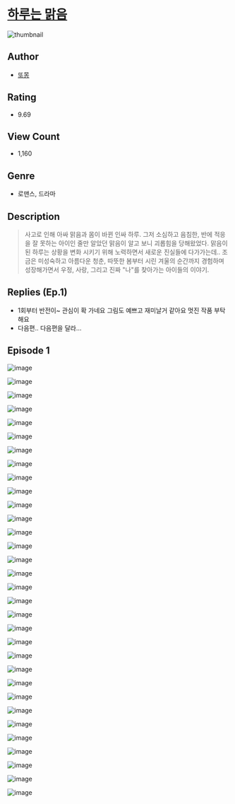 # [하루는 맑음](https://comic.naver.com/challenge/list?titleId=810778)
![thumbnail](https://image-comic.pstatic.net/user_contents_data/challenge_comic/2023/05/24/357253/upload_7293921782496847412_480x623.jpeg)

## Author
- [또몽](https://comic.naver.com/artistTitle?id=357253)

## Rating
- 9.69

## View Count
- 1,160

## Genre
- 로맨스, 드라마

## Description
> 사고로 인해 아싸 맑음과 몸이 바뀐 인싸 하루. 그저 소심하고 음침한, 반에 적응을 잘 못하는 아이인 줄만 알았던 맑음이 알고 보니 괴롭힘을 당해왔었다. 맑음이 된 하루는 상황을 변화 시키기 위해 노력하면서 새로운 진실들에 다가가는데.. 조금은 미성숙하고 아름다운 청춘, 따뜻한 봄부터 시린 겨울의 순간까지 경험하며 성장해가면서 우정, 사랑, 그리고 진짜 "나"를 찾아가는 아이들의 이야기.

## Replies (Ep.1)
- 1회부터 반전이~ 관심이 확 가네요 그림도 예쁘고 재미날거 같아요 멋진 작품 부탁해요
- 다음편.. 다음편을 달라…

## Episode 1
![image](https://image-comic.pstatic.net/user_contents_data/challenge_comic/2023/05/24/357253/upload_4135540748800188723.jpeg)

![image](https://image-comic.pstatic.net/user_contents_data/challenge_comic/2023/05/24/357253/upload_3918755335970567478.jpeg)

![image](https://image-comic.pstatic.net/user_contents_data/challenge_comic/2023/05/24/357253/upload_3617853278093064547.jpeg)

![image](https://image-comic.pstatic.net/user_contents_data/challenge_comic/2023/05/24/357253/upload_3905292924307519590.jpeg)

![image](https://image-comic.pstatic.net/user_contents_data/challenge_comic/2023/05/24/357253/upload_7220458097803934051.jpeg)

![image](https://image-comic.pstatic.net/user_contents_data/challenge_comic/2023/05/24/357253/upload_3559029220568425318.jpeg)

![image](https://image-comic.pstatic.net/user_contents_data/challenge_comic/2023/05/24/357253/upload_3761685899464750692.jpeg)

![image](https://image-comic.pstatic.net/user_contents_data/challenge_comic/2023/05/24/357253/upload_3905293109695887664.jpeg)

![image](https://image-comic.pstatic.net/user_contents_data/challenge_comic/2023/05/24/357253/upload_7005739973888796257.jpeg)

![image](https://image-comic.pstatic.net/user_contents_data/challenge_comic/2023/05/24/357253/upload_3761460306324828209.jpeg)

![image](https://image-comic.pstatic.net/user_contents_data/challenge_comic/2023/05/24/357253/upload_3846412070840382263.jpeg)

![image](https://image-comic.pstatic.net/user_contents_data/challenge_comic/2023/05/24/357253/upload_3833747888060053347.jpeg)

![image](https://image-comic.pstatic.net/user_contents_data/challenge_comic/2023/05/24/357253/upload_7293127028913496632.jpeg)

![image](https://image-comic.pstatic.net/user_contents_data/challenge_comic/2023/05/24/357253/upload_4063433658767522096.jpeg)

![image](https://image-comic.pstatic.net/user_contents_data/challenge_comic/2023/05/24/357253/upload_7291952556365984052.jpeg)

![image](https://image-comic.pstatic.net/user_contents_data/challenge_comic/2023/05/24/357253/upload_3703754817952703587.jpeg)

![image](https://image-comic.pstatic.net/user_contents_data/challenge_comic/2023/05/24/357253/upload_4049074952441771320.jpeg)

![image](https://image-comic.pstatic.net/user_contents_data/challenge_comic/2023/05/24/357253/upload_7004564394092148579.jpeg)

![image](https://image-comic.pstatic.net/user_contents_data/challenge_comic/2023/05/24/357253/upload_3763147146982143333.jpeg)

![image](https://image-comic.pstatic.net/user_contents_data/challenge_comic/2023/05/24/357253/upload_7076903673560183600.jpeg)

![image](https://image-comic.pstatic.net/user_contents_data/challenge_comic/2023/05/24/357253/upload_7221299047387444528.jpeg)

![image](https://image-comic.pstatic.net/user_contents_data/challenge_comic/2023/05/24/357253/upload_4050813283951851873.jpeg)

![image](https://image-comic.pstatic.net/user_contents_data/challenge_comic/2023/05/24/357253/upload_3487528164050231910.jpeg)

![image](https://image-comic.pstatic.net/user_contents_data/challenge_comic/2023/05/24/357253/upload_7293407184499794790.jpeg)

![image](https://image-comic.pstatic.net/user_contents_data/challenge_comic/2023/05/24/357253/upload_3618416038312751716.jpeg)

![image](https://image-comic.pstatic.net/user_contents_data/challenge_comic/2023/05/24/357253/upload_3847824943281692981.jpeg)

![image](https://image-comic.pstatic.net/user_contents_data/challenge_comic/2023/05/24/357253/upload_4134698518564778340.jpeg)

![image](https://image-comic.pstatic.net/user_contents_data/challenge_comic/2023/05/24/357253/upload_3472664759704576825.jpeg)

![image](https://image-comic.pstatic.net/user_contents_data/challenge_comic/2023/05/24/357253/upload_7365185725970003299.jpeg)

![image](https://image-comic.pstatic.net/user_contents_data/challenge_comic/2023/05/24/357253/upload_7365467008447819831.jpeg)

![image](https://image-comic.pstatic.net/user_contents_data/challenge_comic/2023/05/24/357253/upload_3616444614755628385.jpeg)

![image](https://image-comic.pstatic.net/user_contents_data/challenge_comic/2023/05/24/357253/upload_3617295614505791801.jpeg)
